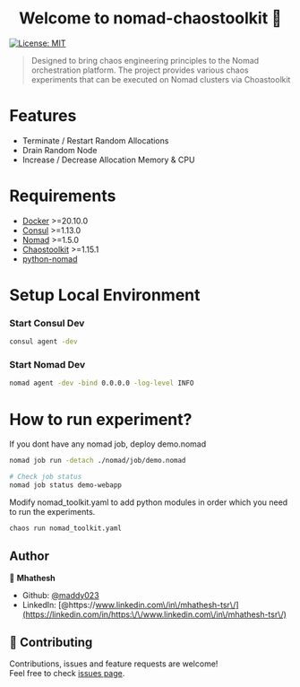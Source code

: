 <h1 align="center">Welcome to nomad-chaostoolkit 👋</h1>
<p>
  <a href="#" target="_blank">
    <img alt="License: MIT" src="https://img.shields.io/badge/License-MIT-yellow.svg" />
  </a>
</p>

> Designed to bring chaos engineering principles to the Nomad orchestration platform. The project provides various chaos experiments that can be executed on Nomad clusters via Choastoolkit

# Features

- Terminate / Restart Random Allocations
- Drain Random Node
- Increase / Decrease Allocation Memory & CPU 

# Requirements

- [Docker](https://docs.docker.com/engine/install/ "Docker") >=20.10.0
- [Consul](https://developer.hashicorp.com/consul/docs/install "Consul") >=1.13.0 
- [Nomad](https://developer.hashicorp.com/nomad/docs/install "Nomad") >=1.5.0
- [Chaostoolkit](https://chaostoolkit.org/reference/usage/install/ "Chaostoolkit") >=1.15.1
- [python-nomad](https://github.com/jrxFive/python-nomad/ "python-nomad")

# Setup Local Environment

### Start Consul Dev
```sh
consul agent -dev
```
### Start Nomad Dev 
```sh
nomad agent -dev -bind 0.0.0.0 -log-level INFO
```

# How to run experiment?

If you dont have any nomad job, deploy demo.nomad

```sh
nomad job run -detach ./nomad/job/demo.nomad

# Check job status
nomad job status demo-webapp
```

Modify nomad_toolkit.yaml to add python modules in order which you need to run the experiments.

```sh
chaos run nomad_toolkit.yaml
```

## Author

👤 **Mhathesh**

* Github: [@maddy023](https://github.com/maddy023)
* LinkedIn: [@https:\/\/www.linkedin.com\/in\/mhathesh-tsr\/](https://linkedin.com/in/https:\/\/www.linkedin.com\/in\/mhathesh-tsr\/)

## 🤝 Contributing

Contributions, issues and feature requests are welcome!<br />Feel free to check [issues page](https://github.com/maddy023/nomad-chaostoolkit/issues). 
